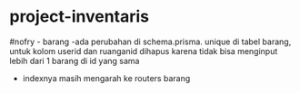 # project-inventaris

#nofry - barang
-ada perubahan di schema.prisma. unique di tabel barang, untuk kolom userid dan ruanganid dihapus karena tidak bisa menginput lebih dari 1 barang di id yang sama
- indexnya masih mengarah ke routers barang